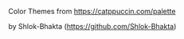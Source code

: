 Color Themes from https://catppuccin.com/palette

by Shlok-Bhakta (https://github.com/Shlok-Bhakta)
